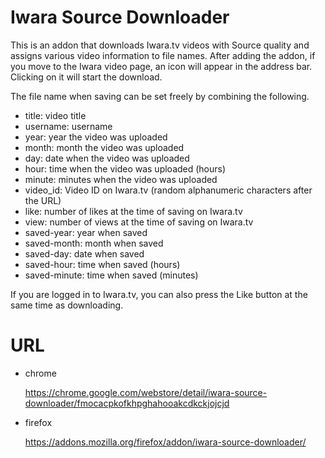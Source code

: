 # Iwara Source Downloader

This is an addon that downloads Iwara.tv videos with Source quality and assigns various video information to file names.
After adding the addon, if you move to the Iwara video page, an icon will appear in the address bar. Clicking on it will start the download.

The file name when saving can be set freely by combining the following.

- title: video title
- username: username
- year: year the video was uploaded
- month: month the video was uploaded
- day: date when the video was uploaded
- hour: time when the video was uploaded (hours)
- minute: minutes when the video was uploaded
- video_id: Video ID on Iwara.tv (random alphanumeric characters after the URL)
- like: number of likes at the time of saving on Iwara.tv
- view: number of views at the time of saving on Iwara.tv
- saved-year: year when saved
- saved-month: month when saved
- saved-day: date when saved
- saved-hour: time when saved (hours)
- saved-minute: time when saved (minutes)

If you are logged in to Iwara.tv, you can also press the Like button at the same time as downloading.

# URL

- chrome

  https://chrome.google.com/webstore/detail/iwara-source-downloader/fmocacpkofkhpghahooakcdkckjojcjd

- firefox

  https://addons.mozilla.org/firefox/addon/iwara-source-downloader/